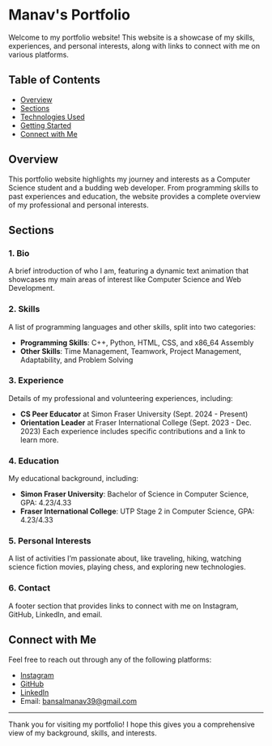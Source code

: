 # Manav's Portfolio

Welcome to my portfolio website! This website is a showcase of my skills, experiences, and personal interests, along with links to connect with me on various platforms.

## Table of Contents
- [Overview]()
- [Sections]()
- [Technologies Used]()
- [Getting Started]()
- [Connect with Me]()

## Overview
This portfolio website highlights my journey and interests as a Computer Science student and a budding web developer. From programming skills to past experiences and education, the website provides a complete overview of my professional and personal interests.

## Sections

### 1. Bio
A brief introduction of who I am, featuring a dynamic text animation that showcases my main areas of interest like Computer Science and Web Development.

### 2. Skills
A list of programming languages and other skills, split into two categories:
- **Programming Skills**: C++, Python, HTML, CSS, and x86_64 Assembly
- **Other Skills**: Time Management, Teamwork, Project Management, Adaptability, and Problem Solving

### 3. Experience
Details of my professional and volunteering experiences, including:
- **CS Peer Educator** at Simon Fraser University (Sept. 2024 - Present)
- **Orientation Leader** at Fraser International College (Sept. 2023 - Dec. 2023)
Each experience includes specific contributions and a link to learn more.

### 4. Education
My educational background, including:
- **Simon Fraser University**: Bachelor of Science in Computer Science, GPA: 4.23/4.33
- **Fraser International College**: UTP Stage 2 in Computer Science, GPA: 4.23/4.33

### 5. Personal Interests
A list of activities I’m passionate about, like traveling, hiking, watching science fiction movies, playing chess, and exploring new technologies.

### 6. Contact
A footer section that provides links to connect with me on Instagram, GitHub, LinkedIn, and email.

## Connect with Me
Feel free to reach out through any of the following platforms:
- [Instagram](https://www.instagram.com/_manavbansal_/)
- [GitHub](https://github.com/manavbansal1)
- [LinkedIn](https://www.linkedin.com/in/manavbansal39/)
- Email: [bansalmanav39@gmail.com](mailto:bansalmanav39@gmail.com)

---

Thank you for visiting my portfolio! I hope this gives you a comprehensive view of my background, skills, and interests.